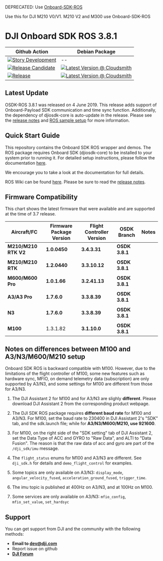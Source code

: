 DEPRECATED: Use [Onboard-SDK-ROS](https://github.com/AutoModality/Onboard-SDK-ROS)

Use this for DJI M210 V0/V1.  M210 V2 and M300 use Onboard-SDK-ROS



# DJI Onboard SDK ROS 3.8.1

| Github Action  | Debian Package |
| ------------- | ------------- |
| [![Story Development](https://github.com/AutoModality/OSDK-ROS/workflows/Story%20Development/badge.svg)](https://github.com/AutoModality/OSDK-ROS/actions?query=workflow%3A%22Story+Development%22) | --  |
| [![Release Candidate](https://github.com/AutoModality/OSDK-ROS/workflows/Release%20Candidate/badge.svg)](https://github.com/AutoModality/OSDK-ROS/actions)  | [![Latest Version @ Cloudsmith](https://api-prd.cloudsmith.io/badges/version/automodality/dev/deb/ros-kinetic-am-osdk-ros/latest/d=ubuntu%252Fxenial;t=1/?render=true&badge_token=gAAAAABeLzCem7TcGt0QP1gdCtsO3R7erjEQVZcrozER96wSG07QjfrkF3HFWwMl_sSLvX7cGTdxKcHgunTBH168imSleXgMzSL-SJQ1otdBPJ1BsKugA7A%3D)](https://cloudsmith.io/~automodality/repos/dev/packages/detail/deb/ros-kinetic-am-osdk-ros/latest/d=ubuntu%252Fxenial;t=1/)  |
| [![Release](https://github.com/AutoModality/OSDK-ROS/workflows/Release/badge.svg)](https://github.com/AutoModality/OSDK-ROS/actions?query=workflow%3A%22Release)  | [![Latest Version @ Cloudsmith](https://api-prd.cloudsmith.io/badges/version/automodality/release/deb/ros-kinetic-am-osdk-ros/latest/d=ubuntu%252Fxenial;t=1/?render=true&badge_token=gAAAAABeL7mYD-kZJfAy-KURgj_Xv7Pab7kDfeLpl1IZ3Jh5TXinF9jd1Sh-Yf-xcmxZ44zCmgU_kq14gj2bfYeN7eSW4KRtD0Ek3zwCFzZjm9SpAm-DDng%3D)](https://cloudsmith.io/~automodality/repos/release/packages/detail/deb/ros-kinetic-am-osdk-ros/latest/d=ubuntu%252Fxenial;t=1/) |

## Latest Update

OSDK-ROS 3.8.1 was released on 4 June 2019. This release adds support of Onboard-Payload SDK communication and time sync function. Additionally, the dependency of djiosdk-core is auto-update in the release. Please see the [release notes](https://developer.dji.com/onboard-sdk/documentation/appendix/releaseNotes.html) and [ROS sample setup](https://developer.dji.com/onboard-sdk/documentation/sample-doc/sample-setup.html#ros-onboard-computer) for more information.

## Quick Start Guide 

This repository contains the Onboard SDK ROS wrapper and demos. The ROS package requires Onboard SDK (djiosdk-core) to be installed to your system prior to running it. For detailed setup instructions, please follow the documentation [here](http://developer.dji.com/onboard-sdk/documentation/sample-doc/sample-setup.html#ros-oes). 

We encourage you to take a look at the documentation for full details. 

ROS Wiki can be found [here](http://wiki.ros.org/dji_sdk). Please be sure to read the [release notes](https://developer.dji.com/onboard-sdk/documentation/appendix/releaseNotes.html).

## Firmware Compatibility

This chart shows the latest firmware that were available and are supported at the time of 3.7 release.

| Aircraft/FC           | Firmware Package Version | Flight Controller Version | OSDK Branch            | Notes                                                                 |
|-----------------------|--------------------------|---------------------------|------------------------|-----------------------------------------------------------------------|
| **M210/M210 RTK V2**  | **1.0.0450**             | **3.4.3.31**              | **OSDK 3.8.1**         |                                                                       |
|                       |                          |                           |                        |                                                                       |
| **M210/M210 RTK**     | **1.2.0440**             | **3.3.10.12**             | **OSDK 3.8.1**         |                                                                       |
|                       |                          |                           |                        |                                                                       |
| **M600/M600 Pro**     | **1.0.1.66**             | **3.2.41.13**             | **OSDK 3.8.1**         |                                                                       |
|                       |                          |                           |                        |                                                                       |
| **A3/A3 Pro**         | **1.7.6.0**              | **3.3.8.39**              | **OSDK 3.8.1**         |                                                                       |
|                       |                          |                           |                        |                                                                       |
| **N3**                | **1.7.6.0**              | **3.3.8.39**              | **OSDK 3.8.1**         |                                                                       |
|                       |                          |                           |                        |                                                                       |
| **M100**              | 1.3.1.82                 | **3.1.10.0**              | **OSDK 3.8.1**         |                                                                       |

## Notes on differences between M100 and A3/N3/M600/M210 setup

Onboard SDK ROS is backward compatible with M100. However, due to the limitations of the flight controller of M100, some new features such as hardware sync, MFIO, on demand telemetry data (subscription) are only supported by A3/N3, and some settings for M100 are different from those for A3/N3.

1. The DJI Assistant 2 for M100 and for A3/N3 are slighly **different**. Please download DJI Assistant 2 from the corresponding product webpage.

2. The DJI SDK ROS package requires **different baud rate** for M100 and A3/N3. For M100, set the baud rate to 230400 in DJI Assistant 2's "SDK" tab, and the sdk.launch file; while for **A3/N3/M600/M210, use 921600**.

3. For M100, on the right side of the "SDK setting" tab of DJI Assistant 2, set the Data Type of ACC and GYRO to "Raw Data", and ALTI to "Data Fusion". The reason is that the raw data of acc and gyro are part of the `/dji_sdk/imu` message.

4. The `flight_status` enums for M100 and A3/N3 are different. See `dji_sdk.h` for details and `demo_flight_control` for examples.

5. Some topics  are only available on A3/N3: `display_mode`, `angular_velocity_fused`, `acceleration_ground_fused`, `trigger_time`. 

6. The imu topic is published at 400Hz on A3/N3, and at 100Hz on M100.

7. Some services are only available on A3/N3: `mfio_config`, `mfio_set_value`, `set_hardsyc`

## Support

You can get support from DJI and the community with the following methods:

- **Email to dev@dji.com**
- Report issue on github
- [**DJI Forum**](http://forum.dev.dji.com/en)


